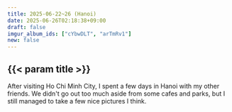 ```yaml
---
title: 2025-06-22~26 (Hanoi)
date: 2025-06-26T02:18:38+09:00
draft: false
imgur_album_ids: ["cYbwDLT", "arTmRv1"]
new: false
---
```


<h2 id="title">{{< param title >}}</h2>

After visiting Ho Chi Minh City, I spent a few days in Hanoi with my other friends. We didn't go out too much aside from some cafes and parks, but I still managed to take a few nice pictures I think.
